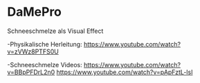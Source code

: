 # DaMePro
Schneeschmelze als Visual Effect

-Physikalische Herleitung:
  https://www.youtube.com/watch?v=zVWz8PTFS0U

-Schneeschmelze Videos:
  https://www.youtube.com/watch?v=BBpPFDrL2n0
  https://www.youtube.com/watch?v=pApFztL-lsI

